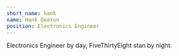 ```yaml
---
short_name: hank
name: Hank Deaton
position: Electronics Engineer
---
```

Electronics Engineer by day, FiveThirtyEight stan by night.
